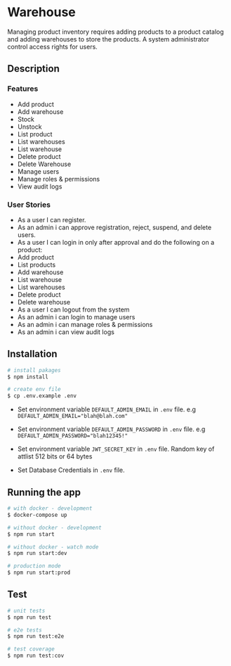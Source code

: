 # Warehouse
Managing product inventory requires adding products to a product catalog and adding warehouses to store the products. A system administrator control access rights for users.

## Description

### Features
- Add product
- Add warehouse
- Stock
- Unstock
- List product
- List warehouses
- List warehouse
- Delete product
- Delete Warehouse
- Manage users
- Manage roles & permissions
- View audit logs

### User Stories
- As a user I can register.
- As an admin i can approve registration, reject, suspend, and delete users.
- As a user I can login in only after approval and do the following on a product:
- Add product
- List products
- Add warehouse
- List warehouse
- List warehouses
- Delete product
- Delete warehouse
- As a user I can logout from the system
- As an admin i can login to manage users
- As an admin i can manage roles & permissions
- As an admin i can view audit logs

## Installation

```bash
# install pakages
$ npm install

# create env file
$ cp .env.example .env
```
- Set environment variable `DEFAULT_ADMIN_EMAIL` in `.env` file. e.g `DEFAULT_ADMIN_EMAIL="blah@blah.com"`
- Set environment variable `DEFAULT_ADMIN_PASSWORD` in `.env` file. e.g `DEFAULT_ADMIN_PASSWORD="blah12345!"`

- Set environment variable `JWT_SECRET_KEY` in `.env` file. Random key of attlist 512 bits or 64 bytes

- Set Database Credentials in `.env` file.


## Running the app

```bash
# with docker - development
$ docker-compose up

# without docker - development
$ npm run start

# without docker - watch mode
$ npm run start:dev

# production mode
$ npm run start:prod
```

## Test

```bash
# unit tests
$ npm run test

# e2e tests
$ npm run test:e2e

# test coverage
$ npm run test:cov
```
